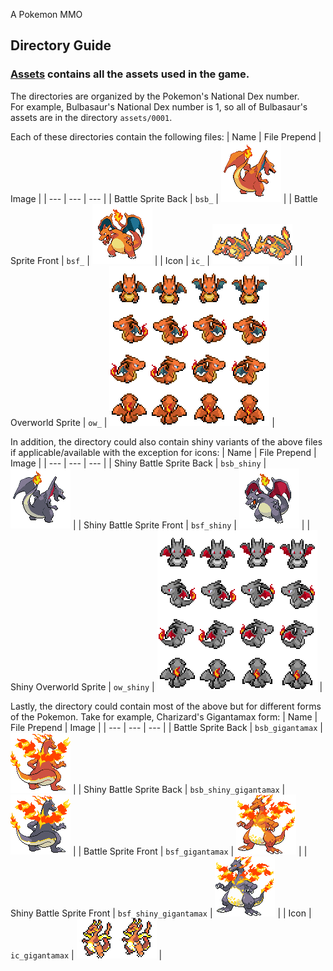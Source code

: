 A Pokemon MMO


## Directory Guide  

### [Assets](assets) contains all the assets used in the game. 
The directories are organized by the Pokemon's National Dex number.  
For example, Bulbasaur's National Dex number is 1, so all of Bulbasaur's assets are in the directory `assets/0001`.  

Each of these directories contain the following files:
| Name | File Prepend | Image |
| --- | --- | --- |
| Battle Sprite Back | `bsb_` | ![Battle Sprite Back](assets/0006/bsb_charizard_0006.png) |
| Battle Sprite Front | `bsf_` | ![Battle Sprite Front](assets/0006/bsf_charizard_0006.png) |
| Icon | `ic_` | ![Icon](assets/0006/ic_charizard_0006.png) |
| Overworld Sprite | `ow_` | ![Overworld Sprite](assets/0006/ow_charizard_0006.png) |

In addition, the directory could also contain shiny variants of the above files if applicable/available with the exception for icons:
| Name | File Prepend | Image |
| --- | --- | --- |
| Shiny Battle Sprite Back | `bsb_shiny` | ![Battle Sprite Back](assets/0006/bsb_shiny_charizard_0006.png) |
| Shiny Battle Sprite Front | `bsf_shiny` | ![Battle Sprite Front](assets/0006/bsf_shiny_charizard_0006.png) |
| Shiny Overworld Sprite | `ow_shiny` | ![Overworld Sprite](assets/0006/ow_shiny_charizard_0006.png) |


Lastly, the directory could contain most of the above but for different forms of the Pokemon. Take for example, Charizard's Gigantamax form:
| Name | File Prepend | Image |
| --- | --- | --- |
| Battle Sprite Back | `bsb_gigantamax` | ![Battle Sprite Back](assets/0006/bsb_charizard_gmax_0006.png) |
| Shiny Battle Sprite Back | `bsb_shiny_gigantamax` | ![Battle Sprite Back](assets/0006/bsb_shiny_charizard_gmax_0006.png) |
| Battle Sprite Front | `bsf_gigantamax` | ![Battle Sprite Front](assets/0006/bsf_charizard_gmax_0006.png) |
| Shiny Battle Sprite Front | `bsf_shiny_gigantamax` | ![Battle Sprite Front](assets/0006/bsf_shiny_charizard_gmax_0006.png) |
| Icon | `ic_gigantamax` | ![Icon](assets/0006/ic_charizard_gmax_0006.png) |

